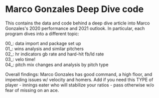 # Marco Gonzales Deep Dive code

This contains the data and code behind a deep dive article into Marco Gonzales's 2020 performance and 2021 outlook. In particular, each program dives into a different topic:  
  
00_: data import and package set up  
01_: wins analysis and similar pitchers  
02_: hr indicators gb rate and hard-hit fb/ld rate  
03_: velo time!  
04_: pitch mix changes and analysis by pitch type  
  
Overall findings: Marco Gonzales has good command, a high floor, and impending issues w/ velocity and homers. Add if you need this TYPE of player - innings eater who will stabilize your ratios - pass otherwise w/o fear of missing on an ace.

